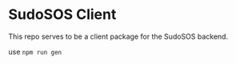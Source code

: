 # SudoSOS Client

This repo serves to be a client package for the SudoSOS backend.

use `npm run gen`
